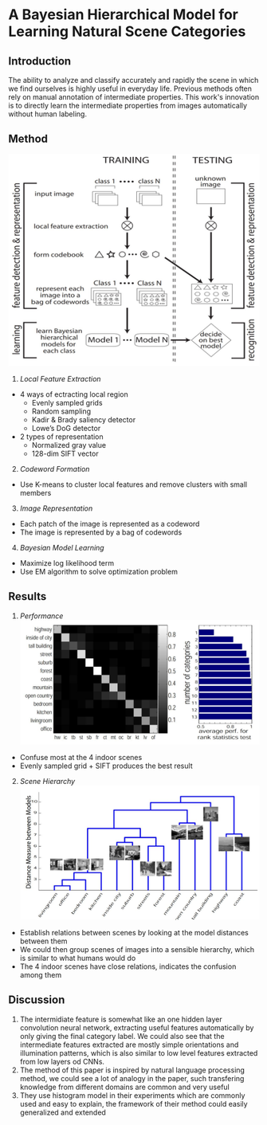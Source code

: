 # A Bayesian Hierarchical Model for Learning Natural Scene Categories

## Introduction

The ability to analyze and classify accurately and rapidly the scene in which we find ourselves is highly useful in everyday life. Previous methods often rely on manual annotation of intermediate properties. This work's innovation is to directly learn the intermediate properties from images automatically without human labeling.

## Method

![](./figure/a_bayesian_hierarchical_model_for_learning_natural_scene_categories.jpg)

1. *Local Feature Extraction*
- 4 ways of ectracting local region
	- Evenly sampled grids
	- Random sampling
	- Kadir & Brady saliency detector
	- Lowe’s DoG detector
- 2 types of representation
	- Normalized gray value
	- 128-dim SIFT vector

2. *Codeword Formation*
- Use K-means to cluster local features and remove clusters with small members

3. *Image Representation*
- Each patch of the image is represented as a codeword
- The image is represented by a bag of codewords

4. *Bayesian Model Learning*
- Maximize log likelihood term
- Use EM algorithm to solve optimization problem

## Results

1. *Performance*
![](./figure/a_bayesian_hierarchical_model_for_learning_natural_scene_categories_result_1.jpg)
- Confuse most at the 4 indoor scenes
- Evenly sampled grid + SIFT produces the best result

2. *Scene Hierarchy*
![](./figure/a_bayesian_hierarchical_model_for_learning_natural_scene_categories_result_2.jpg)
- Establish relations between scenes by looking at the model distances between them
- We could then group scenes of images into a sensible hierarchy, which is similar to what humans would do 
- The 4 indoor scenes have close relations, indicates the confusion among them

## Discussion

1. The intermidiate feature is somewhat like an one hidden layer convolution neural network, extracting useful features automatically by only giving the final category label. We could also see that the intermediate features extracted are mostly simple orientations and illumination patterns, which is also similar to low level features extracted from low layers od CNNs.
2. The method of this paper is inspired by natural language processing method, we could see a lot of analogy in the paper, such transfering knowledge from different domains are common and very useful
3. They use histogram model in their experiments which are commonly used and easy to explain, the framework of their method could easily generalized and extended